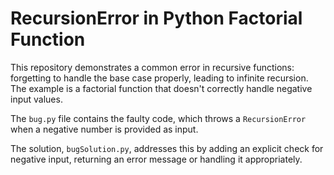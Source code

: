 # RecursionError in Python Factorial Function
This repository demonstrates a common error in recursive functions: forgetting to handle the base case properly, leading to infinite recursion. The example is a factorial function that doesn't correctly handle negative input values.

The `bug.py` file contains the faulty code, which throws a `RecursionError` when a negative number is provided as input.

The solution, `bugSolution.py`, addresses this by adding an explicit check for negative input, returning an error message or handling it appropriately.